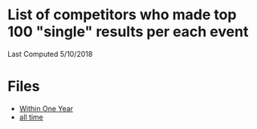 # List of competitors who made top 100 "single" results  per each event
Last Computed 5/10/2018 

# Files
 - [Within One Year](https://github.com/openseasgmail/WCAstuff/blob/master/Top100Frequency/Results/within_one_year.md) 
 - [all time](https://github.com/openseasgmail/WCAstuff/blob/master/Top100Frequency/Results/all_time.md)
